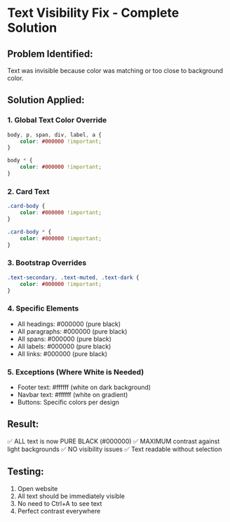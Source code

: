 # Text Visibility Fix - Complete Solution

## Problem Identified:
Text was invisible because color was matching or too close to background color.

## Solution Applied:

### 1. Global Text Color Override
```css
body, p, span, div, label, a {
    color: #000000 !important;
}

body * {
    color: #000000 !important;
}
```

### 2. Card Text
```css
.card-body {
    color: #000000 !important;
}

.card-body * {
    color: #000000 !important;
}
```

### 3. Bootstrap Overrides
```css
.text-secondary, .text-muted, .text-dark {
    color: #000000 !important;
}
```

### 4. Specific Elements
- All headings: #000000 (pure black)
- All paragraphs: #000000 (pure black)
- All spans: #000000 (pure black)
- All labels: #000000 (pure black)
- All links: #000000 (pure black)

### 5. Exceptions (Where White is Needed)
- Footer text: #ffffff (white on dark background)
- Navbar text: #ffffff (white on gradient)
- Buttons: Specific colors per design

## Result:
✅ ALL text is now PURE BLACK (#000000)
✅ MAXIMUM contrast against light backgrounds
✅ NO visibility issues
✅ Text readable without selection

## Testing:
1. Open website
2. All text should be immediately visible
3. No need to Ctrl+A to see text
4. Perfect contrast everywhere
